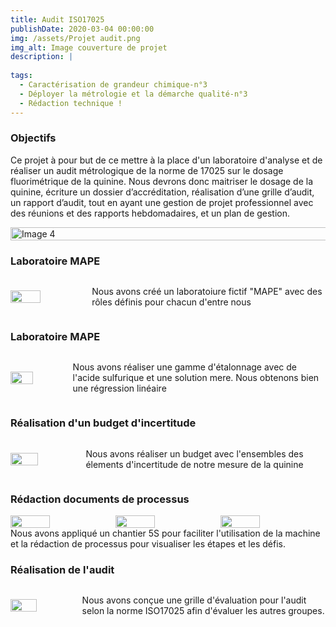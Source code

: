 ```yaml
---
title: Audit ISO17025
publishDate: 2020-03-04 00:00:00
img: /assets/Projet audit.png
img_alt: Image couverture de projet
description: |
  
tags: 
  - Caractérisation de grandeur chimique-n°3
  - Déployer la métrologie et la démarche qualité-n°3
  - Rédaction technique !
---
```


### Objectifs
Ce projet à pour but de ce mettre à la place d'un laboratoire d'analyse et de réaliser un audit métrologique de la norme de 17025 sur le dosage fluorimétrique de la quinine. Nous devrons donc maitriser le dosage de la quinine, écriture un dossier d’accréditation, réalisation d’une grille d’audit, un rapport d’audit, tout en ayant une gestion de projet professionnel avec des réunions et des rapports hebdomadaires, et un plan de gestion.  

<div style="display:flex; justify-content:center;">
    <img src="/assets/Chaine-audit.png" alt="Image 4" width="160%">
</div>

### Laboratoire MAPE
<div style="display:flex; align-items:center;">
    <img src="/assets/logometro.png"  width="40%" style="margin-right:10px;"style="margin-left:10px;">
<p>Nous avons créé un laboratoiure fictif "MAPE" avec des rôles définis pour chacun d'entre nous</p>
</div>

### Laboratoire MAPE
<div style="display:flex; align-items:center;">
    <img src="/assets/regressionm.png"  width="40%" style="margin-right:10px;"style="margin-left:10px;">
<p> Nous avons réaliser une gamme d'étalonnage avec de l'acide sulfurique et une solution mere. Nous obtenons bien une régression linéaire</p>
</div>

### Réalisation d'un budget d'incertitude
<div style="display:flex; align-items:center;">
    <img src="/assets/budget.png"  width="40%" style="margin-right:10px;"style="margin-left:10px;">
<p> Nous avons réaliser un budget avec l'ensembles des élements d'incertitude de notre mesure de la quinine</p>
</div>

### Rédaction documents de processus
<div style="display:flex; align-items:center;">
    <img src="/assets/5S.png"  width="40%" style="margin-right:10px;"style="margin-left:10px;">
    <img src="/assets/Process1.png"  width="40%" style="margin-right:10px;"style="margin-left:10px;">
    <img src="/assets/Process2.png"  width="40%" style="margin-right:10px;"style="margin-left:10px;">
</div>
Nous avons appliqué un chantier 5S pour faciliter l'utilisation de la machine et la rédaction de processus pour visualiser les étapes et les défis.

### Réalisation de l'audit
<div style="display:flex; align-items:center;">
    <img src="/assets/grilleaudit.png"  width="40%" style="margin-right:10px;"style="margin-left:10px;">
<p> Nous avons conçue une grille d'évaluation pour l'audit selon la norme ISO17025 afin d'évaluer les autres groupes.</p>
<p> </p>
</div>